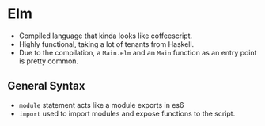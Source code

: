 # Elm

* Compiled language that kinda looks like coffeescript.
* Highly functional, taking a lot of tenants from Haskell.
* Due to the compilation, a `Main.elm` and an `Main` function as 
an entry point is pretty common.

## General Syntax

* `module` statement acts like a module exports in es6
* `import` used to import modules and expose functions to the script.